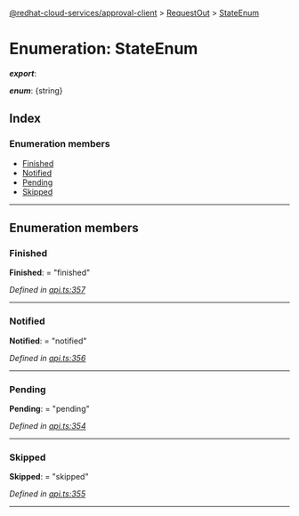 [@redhat-cloud-services/approval-client](../README.md) > [RequestOut](../modules/requestout.md) > [StateEnum](../enums/requestout.stateenum.md)

# Enumeration: StateEnum

*__export__*: 

*__enum__*: {string}

## Index

### Enumeration members

* [Finished](requestout.stateenum.md#finished)
* [Notified](requestout.stateenum.md#notified)
* [Pending](requestout.stateenum.md#pending)
* [Skipped](requestout.stateenum.md#skipped)

---

## Enumeration members

<a id="finished"></a>

###  Finished

**Finished**:  = "finished"

*Defined in [api.ts:357](https://github.com/RedHatInsights/javascript-clients/blob/master/packages/approval/api.ts#L357)*

___
<a id="notified"></a>

###  Notified

**Notified**:  = "notified"

*Defined in [api.ts:356](https://github.com/RedHatInsights/javascript-clients/blob/master/packages/approval/api.ts#L356)*

___
<a id="pending"></a>

###  Pending

**Pending**:  = "pending"

*Defined in [api.ts:354](https://github.com/RedHatInsights/javascript-clients/blob/master/packages/approval/api.ts#L354)*

___
<a id="skipped"></a>

###  Skipped

**Skipped**:  = "skipped"

*Defined in [api.ts:355](https://github.com/RedHatInsights/javascript-clients/blob/master/packages/approval/api.ts#L355)*

___

